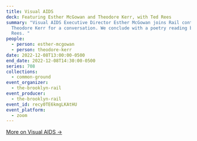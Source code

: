 ```yaml
---
title: Visual AIDS
deck: Featuring Esther McGowan and Theodore Kerr, with Ted Rees
summary: "Visual AIDS Executive Director Esther McGowan joins Rail contributor
  Theodore Kerr for a conversation. We conclude with a poetry reading by Ted
  Rees. "
people:
  - person: esther-mcgowan
  - person: theodore-kerr
date: 2022-12-08T13:00:00-0500
end_date: 2022-12-08T14:30:00-0500
series: 708
collections:
  - common-ground
event_organizer:
  - the-brooklyn-rail
event_producer:
  - the-brooklyn-rail
event_id: recy0TE6kmgLKAtHU
event_platform:
  - zoom
---
```

[M﻿ore on Visual AIDS →](https://visualaids.org/)